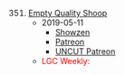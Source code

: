 351. [Empty Quality Shoop](https://linuxgamecast.com/2019/05/linuxgamecast-weekly-351-empty-quality-shoop/)
     * 2019-05-11
        * [Showzen](https://www.patreon.com/posts/prepresupershowz-26808526)
        * [Patreon](https://www.patreon.com/posts/linuxgamecast-26808568)
        * [UNCUT Patreon](https://www.patreon.com/posts/linuxgamecast-26808494)
     * <span style="color:red">LGC Weekly:</span>
